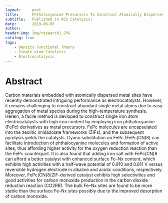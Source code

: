 ```yaml
---
layout:     post
title:      Phthalocyanine Precursors To Construct Atomically Dispersed Iron Electrocatalysts
subtitle:   Published in ACS Catalysis!
date:       2019-06-05
author:     _
header-img: img/research1.JPG
catalog: true
tags:
    - Density Functional Theory
    - Single-atom Catalysis
    - Electrocatalysis
---
```


# Abstract
Carbon materials embedded with atomically dispersed metal sites have recently demonstrated intriguing performance as electrocatalysts. However, it remains challenging to construct abundant single metal atoms due to easy aggregation of metal species during the high-temperature synthesis. Herein, a facile method is devloped to construct single iron atom electrocatalysts with high iron content by employing iron phthalocyanine (FePc) derivatives as metal precursors. FePc molecules are encapsulated into the zeolitic imidazolate frameworks (ZIFs), and the subsequent pyrolysis yields the catalysts. Cyano substitution on FePc (FePc(CN)8) can facilitate introduction of phthalocyanine molecules and formation of active sites, thus affording higher activity for the oxygen reduction reaction than the FePc counterpart. It is also found that adding iron salt with FePc(CN)8 can afford a better catalyst with enhanced surface Fe–Nx content, which exhibits high activities with a half-wave potential of 0.910 and 0.811 V versus reversible hydrogen electrode in alkaline and acidic conditions, respectively. Moreover, FePc(CN)8/ZIF-derived catalyst exhibits high selectivities and good activities for carbon monoxide production in the carbon dioxide reduction reaction (CO2RR). The bulk Fe–Nx sites are found to be more stable than the surface Fe–Nx sites possibly due to the improved desorption of carbon monoxide.
